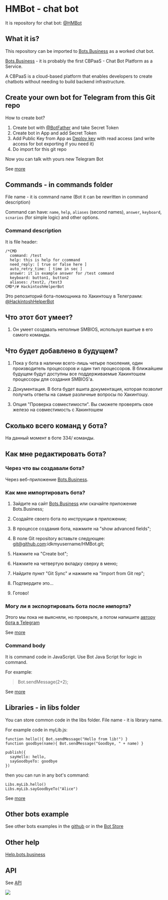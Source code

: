 # HMBot - chat bot
It is repository for chat bot: [@HMBot](https://t.me/HMBot)

## What it is?
This repository can be imported to [Bots.Business](https://bots.business) as a worked chat bot.

[Bots.Business](https://bots.business) - it is probably the first CBPaaS - Chat Bot Platform as a Service.

A CBPaaS is a cloud-based platform that enables developers to create chatbots without needing to build backend infrastructure.

## Create your own bot for Telegram from this Git repo

How to create bot?
1. Create bot with [@BotFather](https://telegram.me/BotFather) and take Secret Token
2. Create bot in App and add Secret Token
3. Add Public Key from App as [Deploy key](https://developer.github.com/v3/guides/managing-deploy-keys/#deploy-keys) with read access (and write access for bot exporting if you need it)
4. Do import for this git repo

Now you can talk with yours new Telegram Bot

See [more](https://help.bots.business/getting-started)

## Commands - in commands folder
File name - it is command name (Bot it can be rewritten in command description)

Command can have: `name`, `help`, `aliases` (second names), `answer`, `keyboard`, `scnarios` (for simple logic) and other options.

### Command description
It is file header:

    /*CMD
      command: /test
      help: this is help for ccommand
      need_reply: [ true or false here ]
      auto_retry_time: [ time in sec ]
      answer: it is example answer for /test command
      keyboard: button1, button2
      aliases: /test2, /test3
    CMD*/# HackintoshHelperBot

Это репозиторий бота-помощника по Хакинтошу в Телеграмм: [@HackintoshHelperBot](https://t.me/HackintoshHelperBot)

## Что этот бот умеет?

1. Он умеет создавать неполные SMBIOS, используя вшитые в его самого команды.

## Что будет добавлено в будущем?

1. Пока у бота в наличии всего-лишь четыре поколения, один производитель процессоров и один тип процессоров. В ближайшем будущем будут доступны все поддерживаемые Хакинтошем процессоры для создания SMBIOS'а.

2. Документация. В бота будет вшита документация, которая позволит получить ответы на самые различные вопросы по Хакинтошу.

3. Опция "Проверка совместимости". Вы сможете проверять свое железо на совместимость с Хакинтошем

## Сколько всего команд у бота?

На данный момент в боте 334/ команды.

## Как мне редактировать бота?

### Через что вы создавали бота? 

Через веб-приложение [Bots.Business](app.bots.business.com).

### Как мне импортировать бота?

1. Зайдите на сайт [Bots.Business](app.bots.business.com) или скачайте приложение Bots.Business;

2. Создайте своего бота по инструкции в приложении;

3. В процессе создания бота, нажмите на "show advanced fields";

4. В поле Git repository вставьте следующее: git@github.com:idkmyusername/HMBot.git;

5. Нажмите на "Create bot";

6. Нажмите на четвертую вкладку сверху в меню;

7. Найдите пункт "Git Sync" и нажмите на "Import from Git rep";

8. Подтвердите это...

9. Готово! 

### Могу ли я экспортировать бота после импорта?

Этого мы пока не выясняли, но проверьте, а потом напишите [автору бота в Telegram](t.me/cummet)

See [more](https://help.bots.business/commands)

### Command body
It is command code in JavaScript.
Use Bot Java Script for logic in command.

For example:
> Bot.sendMessage(2+2);

See [more](https://help.bots.business/scenarios-and-bjs)


## Libraries - in libs folder
You can store common code in the libs folder. File name - it is library name.

For example code in myLib.js:

    function hello(){ Bot.sendMessage("Hello from lib!") }
    function goodbye(name){ Bot.sendMessage("Goodbye, " + name) }

    publish({
      sayHello: hello,
      sayGoodbyeTo: goodbye
    })

then you can run in any bot's command:

    Libs.myLib.hello()
    Libs.myLib.sayGoodbyeTo("Alice")

See [more](https://help.bots.business/git/library)

## Other bots example
See other bots examples in the [github](https://github.com/bots-business?utf8=✓&tab=repositories&q=&type=public&language=javascript) or in the [Bot Store](https://bots.business/)


## Other help
[Help.bots.business](https://help.bots.business)

## API
See [API](https://api.bots.business/docs#/docs/summary)


![](https://bots.business/images/web-logo.png)
